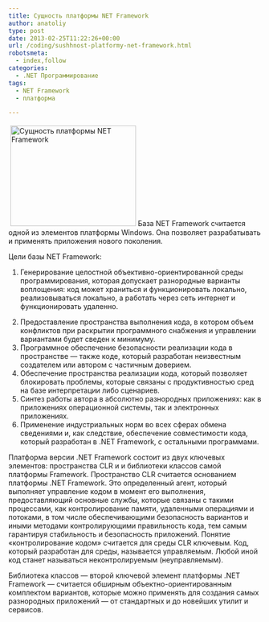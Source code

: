 ```yaml
---
title: Сущность платформы NET Framework
author: anatoliy
type: post
date: 2013-02-25T11:22:26+00:00
url: /coding/sushhnost-platformy-net-framework.html
robotsmeta:
  - index,follow
categories:
  - .NET Программирование
tags:
  - NET Framework
  - платформа

---
```

[<img src="http://dotnetcoding.ru/wp-content/uploads/2013/02/75213108.jpg"  style="margin: 4px;" alt="Сущность платформы NET Framework" width="250" height="200" class="alignleft size-full wp-image-1561" />][1]База NET Framework считается одной из элементов платформы Windows. Она позволяет разрабатывать и применять приложения нового поколения.

Цели базы NET Framework:

  1. Генерирование целостной объективно-ориентированной среды программирования, которая допускает разнородные варианты воплощения: код может храниться и функционировать локально, реализовываться локально, а работать через сеть интернет и функционировать удаленно.
<!--more-->

  2. Предоставление пространства выполнения кода, в котором объем конфликтов при раскрытии программного снабжения и управлении вариантами будет сведен к минимуму.
  3. Программное обеспечение безопасности реализации кода в пространстве &#8212; также коде, который разработан неизвестным создателем или автором с частичным доверием.
  4. Обеспечение пространства реализации кода, который позволяет блокировать проблемы, которые связаны с продуктивностью сред на базе интерпретации либо сценариев.
  5. Синтез работы автора в абсолютно разнородных приложениях: как в приложениях операционной системы, так и электронных приложениях.
  6. Применение индустриальных норм во всех сферах обмена сведениями и, как следствие, обеспечение совместимости кода, который разработан в .NET Framework, с остальными программами.

Платформа версии .NET Framework состоит из двух ключевых элементов: пространства CLR и и библиотеки классов самой платформы Framework. Пространство CLR считается основанием платформы .NET Framework. Это определенный агент, который выполняет управление кодом в момент его выполнения, предоставляющий основные службы, которые связаны с такими процессами, как контролирование памяти, удаленными операциями и потоками, в том числе обеспечивающими безопасность вариантов и иными методами контролирующими правильность кода, тем самым гарантируя стабильность и безопасность приложений. Понятие &#171;контролирование кодом&#187; считается для среды CLR ключевым. Код, который разработан для среды, называется управляемым. Любой иной код станет называться неконтролируемым (неуправляемым).

Библиотека классов &#8212; второй ключевой элемент платформы .NET Framework &#8212; считается обширным объектно-ориентированным комплектом вариантов, которые можно применять для создания самых разнородных приложений &#8212; от стандартных и до новейших утилит и сервисов.

 [1]: http://dotnetcoding.ru/wp-content/uploads/2013/02/75213108.jpg